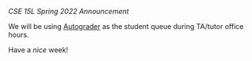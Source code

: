_*CSE 15L Spring 2022 Announcement*_

We will be using [Autograder](https://autograder.ucsd.edu) as the student queue during TA/tutor office hours.

Have a *nice* week!
